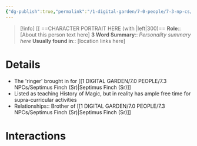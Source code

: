 ```yaml
---
{"dg-publish":true,"permalink":"/1-digital-garden/7-0-people/7-3-np-cs/jackdaw-finch/","tags":["#person","hogwarts-faculty","hogwarts","professor","slytherin"]}
---
```


>[!info] 
>[[ ==CHARACTER PORTRAIT HERE (with |left|300)==
>**Role**:: [About this person text here]
>**3 Word Summary**:: *Personality summary here*
>**Usually found in**:: [location links here]

# Details

- The 'ringer' brought in for [[1 DIGITAL GARDEN/7.0 PEOPLE/7.3 NPCs/Septimus Finch (Sr)\|Septimus Finch (Sr)]]
- Listed as teaching History of Magic, but in reality has ample free time for supra-curricular activities
- Relationships:: Brother of [[1 DIGITAL GARDEN/7.0 PEOPLE/7.3 NPCs/Septimus Finch (Sr)\|Septimus Finch (Sr)]]

# Interactions

